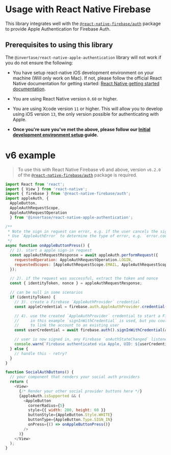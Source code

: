 # Usage with React Native Firebase

This library integrates well with the [`@react-native-firebase/auth`](https://www.npmjs.com/package/@react-native-firebase/auth) package to provide Apple Authentication for Firebase Auth.

## Prerequisites to using this library

The `@invertase/react-native-apple-authentication` library will not work if you do not ensure the following:

- You have setup react-native iOS development environment on your machine (Will only work on Mac). If not, please follow the official React Native documentation for getting started: [React Native getting started documentation](https://facebook.github.io/react-native/docs/getting-started).

- You are using React Native version `0.60` or higher.

- You are using Xcode version `11` or higher. This will allow you to develop using iOS version `13`, the only version possible for authenticating with Apple.

- **Once you're sure you've met the above, please follow our [Initial development environment setup](docs/INITIAL_SETUP.md) guide.**

# v6 example

> To use this with React Native Firebase v6 and above, version `v6.2.0` of the [`@react-native-firebase/auth`](https://www.npmjs.com/package/@react-native-firebase/auth) package is required.

```js
import React from 'react';
import { View } from 'react-native';
import { firebase } from '@react-native-firebase/auth';
import appleAuth, {
  AppleButton,
  AppleAuthRequestScope,
  AppleAuthRequestOperation
  } from '@invertase/react-native-apple-authentication';

/**
 * Note the sign in request can error, e.g. if the user cancels the sign-in.
 * Use `AppleAuthError` to determine the type of error, e.g. `error.code === AppleAuthError.CANCELED`
 */
async function onAppleButtonPress() {
  // 1). start a apple sign-in request
  const appleAuthRequestResponse = await appleAuth.performRequest({
    requestedOperation: AppleAuthRequestOperation.LOGIN,
    requestedScopes: [AppleAuthRequestScope.EMAIL, AppleAuthRequestScope.FULL_NAME],
  });

  // 2). if the request was successful, extract the token and nonce
  const { identityToken, nonce } = appleAuthRequestResponse;

  // can be null in some scenarios
  if (identityToken) {
    // 3). create a Firebase `AppleAuthProvider` credential
    const appleCredential = firebase.auth.AppleAuthProvider.credential(identityToken, nonce);

    // 4). use the created `AppleAuthProvider` credential to start a Firebase auth request,
    //     in this example `signInWithCredential` is used, but you could also call `linkWithCredential`
    //     to link the account to an existing user
    const userCredential = await firebase.auth().signInWithCredential(appleCredential);

    // user is now signed in, any Firebase `onAuthStateChanged` listeners you have will trigger
    console.warn(`Firebase authenticated via Apple, UID: ${userCredential.user.uid}`);
  } else {
    // handle this - retry?
  }
}

function SocialAuthButtons() {
  // your component that renders your social auth providers
  return (
    <View>
      {/* Render your other social provider buttons here */}
      {appleAuth.isSupported && (
        <AppleButton
          cornerRadius={5}
          style={{ width: 200, height: 60 }}
          buttonStyle={AppleButton.Style.WHITE}
          buttonType={AppleButton.Type.SIGN_IN}
          onPress={() => onAppleButtonPress()}
        />
      )}
    </View>
  );
}
```
